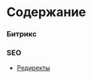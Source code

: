 # Содержание #

### Битрикс ###

### SEO ###

* [Редиректы](https://bitbucket.org/brian-iproject/docs/src/ca29e357e98a7cc644fd670dba2b2a87c6bcb277/redirects.md)
